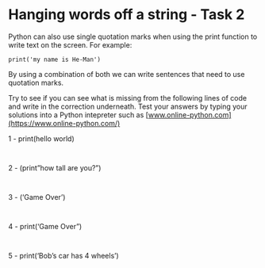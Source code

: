 # Hanging words off a string - Task 2
Python can also use single quotation marks when using the print function to write text on the screen. For example:

`print('my name is He-Man')`

By using a combination of both we can write sentences that need to use quotation marks.

Try to see if you can see what is missing from the following lines of code and write in the correction underneath. Test your answers by typing your solutions into a Python intepreter such as [www.online-python.com](https://www.online-python.com/)

1 - print(hello world)

~~~~


~~~~

2 - (print”how tall are you?”)

~~~~


~~~~

3 - (‘Game Over’)

~~~~


~~~~

4 - print(‘Game Over”)

~~~~


~~~~

5 - print(‘Bob’s car has 4 wheels’)

~~~~


~~~~

